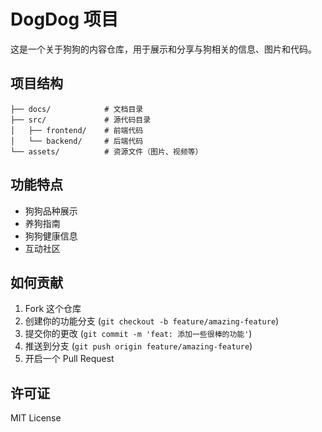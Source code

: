 # DogDog 项目

这是一个关于狗狗的内容仓库，用于展示和分享与狗相关的信息、图片和代码。

## 项目结构

```
├── docs/            # 文档目录
├── src/             # 源代码目录
│   ├── frontend/    # 前端代码
│   └── backend/     # 后端代码
└── assets/          # 资源文件（图片、视频等）
```

## 功能特点

- 狗狗品种展示
- 养狗指南
- 狗狗健康信息
- 互动社区

## 如何贡献

1. Fork 这个仓库
2. 创建你的功能分支 (`git checkout -b feature/amazing-feature`)
3. 提交你的更改 (`git commit -m 'feat: 添加一些很棒的功能'`)
4. 推送到分支 (`git push origin feature/amazing-feature`)
5. 开启一个 Pull Request

## 许可证

MIT License